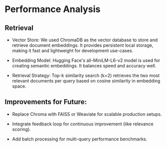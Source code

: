 #  Performance Analysis

## Retrieval

- Vector Store: We used ChromaDB as the vector database to store and retrieve document embeddings. It provides persistent local storage, making it fast and lightweight for development use-cases.

- Embedding Model: Hugging Face's all-MiniLM-L6-v2 model is used for creating semantic embeddings. It balances speed and accuracy well.

- Retrieval Strategy: Top-k similarity search (k=2) retrieves the two most relevant documents per query based on cosine similarity in embedding space.


## Improvements for Future:
- Replace Chroma with FAISS or Weaviate for scalable production setups.

- Integrate feedback loop for continuous improvement (like relevance scoring).

- Add batch processing for multi-query performance benchmarks.
